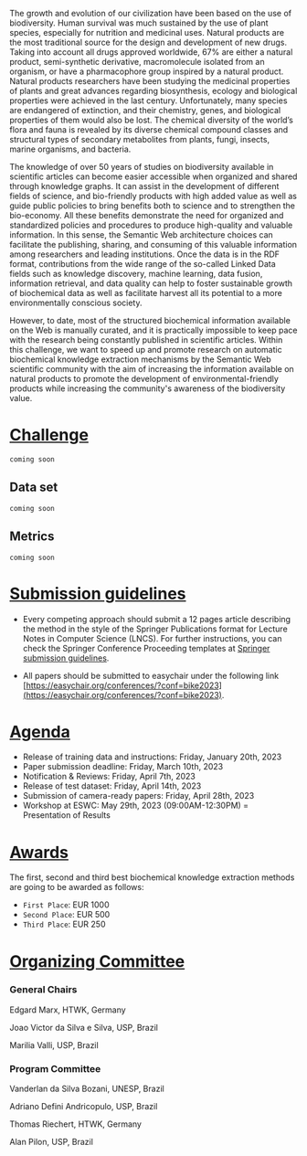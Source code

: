 The growth and evolution of our civilization have been based on the use of biodiversity. Human survival was much sustained by the use of plant species, especially for nutrition and medicinal uses. Natural products are the most traditional source for the design and development of new drugs. Taking into account all drugs approved worldwide, 67% are either a natural product, semi-synthetic derivative, macromolecule isolated from an organism, or have a pharmacophore group inspired by a natural product. Natural products researchers have been studying the medicinal properties of plants and great advances regarding biosynthesis, ecology and biological properties were achieved in the last century. Unfortunately, many species are endangered of extinction, and their chemistry, genes, and biological properties of them would also be lost. The chemical diversity of the world’s flora and fauna is revealed by its diverse chemical compound classes and structural types of secondary metabolites from plants, fungi, insects, marine organisms, and bacteria. 

The knowledge of over 50 years of studies on biodiversity available in scientific articles can become easier accessible when organized and shared through knowledge graphs. It can assist in the development of different fields of science, and bio-friendly products with high added value as well as guide public policies to bring benefits both to science and to strengthen the bio-economy. All these benefits demonstrate the need for organized and standardized policies and procedures to produce high-quality and valuable information. In this sense, the Semantic Web architecture choices can facilitate the publishing, sharing, and consuming of this valuable information among researchers and leading institutions. Once the data is in the RDF format, contributions from the wide range of the so-called Linked Data fields such as knowledge discovery, machine learning, data fusion, information retrieval, and data quality can help to foster sustainable growth of biochemical data as well as facilitate harvest all its potential to a more environmentally conscious society. 

However, to date, most of the structured biochemical information available on the Web is manually curated, and it is practically impossible to keep pace with the research being constantly published in scientific articles. Within this challenge, we want to speed up and promote research on automatic biochemical knowledge extraction mechanisms by the Semantic Web scientific community with the aim of increasing the information available on natural products to promote the development of environmental-friendly products while increasing the community's awareness of the biodiversity value.


# [Challenge](https://aksw.github.io/bike/#challenge)

``coming soon``


## Data set

``coming soon``


## Metrics

``coming soon``


# [Submission guidelines](https://aksw.github.io/bike/#challenge)

- Every competing approach should submit a 12 pages article describing the method in the style of the Springer Publications format for Lecture Notes in Computer Science (LNCS). For further instructions, you can check the Springer Conference Proceeding templates at [Springer submission guidelines](https://www.springer.com/de/it-informatik/lncs/conference-proceedings-guidelines).

- All papers should be submitted to easychair under the following link  [https://easychair.org/conferences/?conf=bike2023](https://easychair.org/conferences/?conf=bike2023).


# [Agenda](https://aksw.github.io/bike/#agenda)

- Release of training data and instructions: Friday, January 20th, 2023
- Paper submission deadline: Friday, March 10th, 2023
- Notification & Reviews: Friday, April 7th, 2023
- Release of test dataset: Friday, April 14th, 2023
- Submission of camera-ready papers: Friday, April 28th, 2023
- Workshop at ESWC: May 29th, 2023 (09:00AM-12:30PM) = Presentation of Results

# [Awards](https://aksw.github.io/bike/#awards)

The first, second and third best biochemical knowledge extraction methods are going to be awarded as follows:

- ``First Place``: EUR 1000
- ``Second Place``: EUR 500
- ``Third Place``: EUR 250

# [Organizing Committee](https://aksw.github.io/bike/#organizing-committee)

### General Chairs

Edgard Marx, HTWK, Germany

Joao Victor da Silva e Silva, USP, Brazil

Marilia Valli, USP, Brazil

### Program Committee

Vanderlan da Silva Bozani, UNESP, Brazil

Adriano Defini Andricopulo, USP, Brazil

Thomas Riechert, HTWK, Germany

Alan Pilon, USP, Brazil



